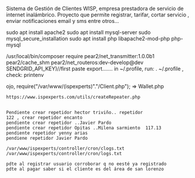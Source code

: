Sistema de Gestión de Clientes WISP, empresa prestadora de servicio de internet inalámbrico.
Proyecto que permite registrar, tarifar, cortar servicio , enviar notificaciones email y sms entre otros...

sudo apt install apache2
sudo apt install mysql-server
sudo mysql_secure_installation
sudo apt install php libapache2-mod-php php-mysql

/usr/local/bin/composer require pear2/net_transmitter:1.0.0b1 pear2/cache_shm pear2/net_routeros:dev-develop@dev
SENDGRID_API_KEY)//first paste export....... in ~/.profile, run: . ~/.profile , check: printenv 

ojo, require("/var/www/(ispexperts)"."/Client.php"); =>    Wallet.php

	https://www.ispexperts.com/utils/createRepeater.php

	
    Pendiente crear repetidor hector triviño.. repetidor
	122 , crear repetidor encanto
	pendiente crear repetidor ..Javier Pardo
	pendiente crear repetidor Opitas ..Milena sarmiento  117.13
	pendiente repetidor yenny arias
	pendiene repetidor Javier Pardo
	
    /var/www/ispexperts/controller/cron/clogs.txt 
    /var/www/ispexperts/controller/cron/logs.txt 

	pdte al registrar usuario corroborar q no eesté ya registrado
	pdte al pagar saber si el cliente es del área de san lorenzo